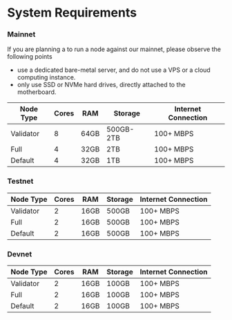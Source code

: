 # System Requirements

### Mainnet
If you are planning a to run a node against our mainnet, please observe the following points
- use a dedicated bare-metal server, and do not use a VPS or a cloud computing instance.
- only use SSD or NVMe hard drives, directly attached to the motherboard.

|Node Type  |Cores  |RAM    |Storage    | Internet Connection |
|-----------|-------|-------|-----------|---------------------|
|Validator  |8      |64GB   |500GB-2TB  | 100+ MBPS           |
|Full       |4      |32GB   |2TB        | 100+ MBPS           |
|Default    |4      |32GB   |1TB        | 100+ MBPS            |

### Testnet
|Node Type  |Cores  |RAM    |Storage    |  Internet Connection |
|-----------|-------|-------|-----------| ---------------------|
|Validator  |2      |16GB   |500GB      |  100+  MBPS           |
|Full       |2      |16GB   |500GB      |  100+  MBPS           |
|Default    |2      |16GB   |500GB      |  100+  MBPS           |

### Devnet
|Node Type  |Cores  |RAM    |Storage    |  Internet Connection |
|-----------|-------|-------|-----------| ---------------------|
|Validator  |2      |16GB   |100GB      |  100+  MBPS           |
|Full       |2      |16GB   |100GB      |  100+  MBPS           |
|Default    |2      |16GB   |100GB      |  100+  MBPS           |
